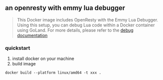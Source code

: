 ## an openresty with emmy lua debugger

> This Docker image includes OpenResty with the Emmy Lua Debugger. 
> Using this setup, you can debug Lua code within a Docker container using GoLand. 
> For more details, please refer to the [debug documentation](./doc/debug.md)

### quickstart 
1. install docker on your machine
2. build image
```shell
docker build --platform linux/amd64 -t xxx .
```
